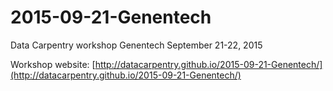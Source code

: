 
2015-09-21-Genentech
==================

Data Carpentry workshop
Genentech
September 21-22, 2015


Workshop website: [http://datacarpentry.github.io/2015-09-21-Genentech/](http://datacarpentry.github.io/2015-09-21-Genentech/)




